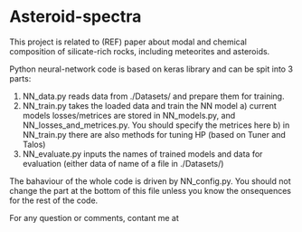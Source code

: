 # Asteroid-spectra
This project is related to (REF) paper about modal and chemical composition of silicate-rich rocks, including meteorites and asteroids.

Python neural-network code is based on keras library and can be spit into 3 parts:
1) NN_data.py reads data from ./Datasets/ and prepare them for training.
2) NN_train.py takes the loaded data and train the NN model
  a) current models losses/metrices are stored in NN_models.py, and NN_losses_and_metrices.py. You should specify the metrices here
  b) in NN_train.py there are also methods for tuning HP (based on Tuner and Talos)
3) NN_evaluate.py inputs the names of trained models and data for evaluation (either data of name of a file in ./Datasets/)

The bahaviour of the whole code is driven by NN_config.py. You should not change the part at the bottom of this file unless you know the onsequences for the rest of the code.

For any question or comments, contant me at 
